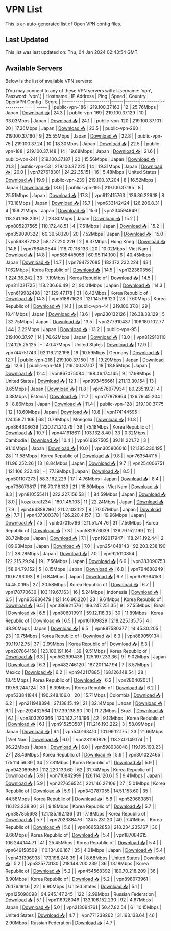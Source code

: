 # VPN List

This is an auto-generated list of Open VPN config files.

## Last Updated

This list was last updated on: Thu, 04 Jan 2024 02:43:54 GMT.

## Available Servers

Below is the list of available VPN servers:

(You may connect to any of these VPN servers with: Username: 'vpn', Password: 'vpn'.)
| Hostname | IP Address | Ping | Speed | Country | OpenVPN Config | Score |
|----------|------------|------|-------|---------|----------------| ----- |
| public-vpn-186 | 219.100.37.163 | 12 | 25.76Mbps | Japan | [Download 📥](./configs/server_0_JP.ovpn) | 24.3 |
| public-vpn-169 | 219.100.37.129 | 10 | 33.03Mbps | Japan | [Download 📥](./configs/server_1_JP.ovpn) | 24.1 |
| public-vpn-120 | 219.100.37.101 | 20 | 17.36Mbps | Japan | [Download 📥](./configs/server_2_JP.ovpn) | 23.5 |
| public-vpn-260 | 219.100.37.160 | 9 | 25.55Mbps | Japan | [Download 📥](./configs/server_3_JP.ovpn) | 22.8 |
| public-vpn-75 | 219.100.37.24 | 10 | 18.30Mbps | Japan | [Download 📥](./configs/server_4_JP.ovpn) | 22.5 |
| public-vpn-188 | 219.100.37.148 | 14 | 19.68Mbps | Japan | [Download 📥](./configs/server_5_JP.ovpn) | 21.6 |
| public-vpn-241 | 219.100.37.187 | 20 | 15.56Mbps | Japan | [Download 📥](./configs/server_6_JP.ovpn) | 21.3 |
| public-vpn-53 | 219.100.37.225 | 14 | 19.31Mbps | Japan | [Download 📥](./configs/server_7_JP.ovpn) | 20.0 |
| vpn727618301 | 24.22.35.151 | 16 | 5.48Mbps | United States | [Download 📥](./configs/server_8_US.ovpn) | 19.9 |
| public-vpn-239 | 219.100.37.204 | 8 | 16.52Mbps | Japan | [Download 📥](./configs/server_9_JP.ovpn) | 18.6 |
| public-vpn-195 | 219.100.37.195 | 8 | 25.51Mbps | Japan | [Download 📥](./configs/server_10_JP.ovpn) | 17.3 |
| vpn912415763 | 126.36.229.18 | 8 | 73.18Mbps | Japan | [Download 📥](./configs/server_11_JP.ovpn) | 15.7 |
| vpn633142424 | 126.206.8.31 | 4 | 159.21Mbps | Japan | [Download 📥](./configs/server_12_JP.ovpn) | 15.6 |
| vpn234594649 | 118.241.188.239 | 7 | 23.80Mbps | Japan | [Download 📥](./configs/server_13_JP.ovpn) | 15.2 |
| vpn805207565 | 110.172.48.51 | 4 | 7.51Mbps | Japan | [Download 📥](./configs/server_14_JP.ovpn) | 15.2 |
| vpn359090322 | 60.39.58.120 | 20 | 7.52Mbps | Japan | [Download 📥](./configs/server_15_JP.ovpn) | 15.0 |
| vpn563877132 | 58.177.220.229 | 2 | 9.37Mbps | Hong Kong | [Download 📥](./configs/server_16_HK.ovpn) | 14.8 |
| vpn796450544 | 118.70.118.133 | 20 | 10.02Mbps | Viet Nam | [Download 📥](./configs/server_17_VN.ovpn) | 14.8 |
| vpn585445058 | 60.95.114.100 | 6 | 40.45Mbps | Japan | [Download 📥](./configs/server_18_JP.ovpn) | 14.7 |
| vpn794727685 | 182.172.232.224 | 43 | 17.62Mbps | Korea Republic of | [Download 📥](./configs/server_19_KR.ovpn) | 14.5 |
| vpn122360356 | 1.224.36.242 | 33 | 7.19Mbps | Korea Republic of | [Download 📥](./configs/server_20_KR.ovpn) | 14.5 |
| vpn311021725 | 118.236.66.49 | 2 | 90.01Mbps | Japan | [Download 📥](./configs/server_21_JP.ovpn) | 14.3 |
| vpn619982498 | 121.129.47.178 | 31 | 8.42Mbps | Korea Republic of | [Download 📥](./configs/server_22_KR.ovpn) | 14.3 |
| vpn518871623 | 121.145.98.123 | 28 | 7.60Mbps | Korea Republic of | [Download 📥](./configs/server_23_KR.ovpn) | 14.1 |
| public-vpn-44 | 219.100.37.8 | 29 | 18.41Mbps | Japan | [Download 📥](./configs/server_24_JP.ovpn) | 13.6 |
| vpn230132126 | 126.38.38.129 | 5 | 32.75Mbps | Japan | [Download 📥](./configs/server_25_JP.ovpn) | 13.5 |
| vpn277910437 | 106.180.102.77 | 44 | 2.22Mbps | Japan | [Download 📥](./configs/server_26_JP.ovpn) | 13.2 |
| public-vpn-95 | 219.100.37.97 | 14 | 76.62Mbps | Japan | [Download 📥](./configs/server_27_JP.ovpn) | 13.0 |
| vpn812910110 | 24.125.25.125 | - | 40.47Mbps | United States | [Download 📥](./configs/server_28_US.ovpn) | 12.9 |
| vpn744751743 | 92.116.212.198 | 19 | 10.59Mbps | Germany | [Download 📥](./configs/server_29_DE.ovpn) | 12.7 |
| public-vpn-218 | 219.100.37.150 | 16 | 19.29Mbps | Japan | [Download 📥](./configs/server_30_JP.ovpn) | 12.6 |
| public-vpn-148 | 219.100.37.107 | 18 | 18.85Mbps | Japan | [Download 📥](./configs/server_31_JP.ovpn) | 12.4 |
| vpn867075084 | 198.46.174.145 | 9 | 17.98Mbps | United States | [Download 📥](./configs/server_32_US.ovpn) | 12.1 |
| vpn993456661 | 211.13.30.154 | 13 | 9.65Mbps | Japan | [Download 📥](./configs/server_33_JP.ovpn) | 11.8 |
| vpn576977934 | 80.235.19.2 | 4 | 0.38Mbps | Estonia | [Download 📥](./configs/server_34_EE.ovpn) | 11.7 |
| vpn177878964 | 126.79.45.204 | 5 | 8.86Mbps | Japan | [Download 📥](./configs/server_35_JP.ovpn) | 11.4 |
| public-vpn-128 | 219.100.37.75 | 12 | 18.60Mbps | Japan | [Download 📥](./configs/server_36_JP.ovpn) | 10.8 |
| vpn174144595 | 124.158.71.166 | 68 | 0.79Mbps | Mongolia | [Download 📥](./configs/server_37_MN.ovpn) | 10.8 |
| vpn864308639 | 220.121.210.79 | 39 | 75.18Mbps | Korea Republic of | [Download 📥](./configs/server_38_KR.ovpn) | 10.7 |
| vpn441918611 | 103.132.8.40 | 33 | 0.32Mbps | Cambodia | [Download 📥](./configs/server_39_KH.ovpn) | 10.4 |
| vpn616327505 | 39.111.221.72 | 3 | 91.10Mbps | Japan | [Download 📥](./configs/server_40_JP.ovpn) | 10.0 |
| vpn305806016 | 121.185.230.195 | 28 | 11.58Mbps | Korea Republic of | [Download 📥](./configs/server_41_KR.ovpn) | 9.8 |
| vpn763544115 | 111.96.252.26 | 13 | 8.84Mbps | Japan | [Download 📥](./configs/server_42_JP.ovpn) | 9.7 |
| vpn254006751 | 121.106.232.48 | - | 77.19Mbps | Japan | [Download 📥](./configs/server_43_JP.ovpn) | 8.5 |
| vpn501107273 | 58.3.162.229 | 17 | 4.76Mbps | Japan | [Download 📥](./configs/server_44_JP.ovpn) | 8.4 |
| vpn736079817 | 118.70.118.133 | 21 | 15.60Mbps | Viet Nam | [Download 📥](./configs/server_45_VN.ovpn) | 8.3 |
| vpn810555411 | 222.227.156.53 | 1 | 84.59Mbps | Japan | [Download 📥](./configs/server_46_JP.ovpn) | 8.0 |
| kozakura1234 | 180.1.45.103 | 11 | 22.24Mbps | Japan | [Download 📥](./configs/server_47_JP.ovpn) | 7.9 |
| vpn464888296 | 211.2.103.122 | 8 | 70.07Mbps | Japan | [Download 📥](./configs/server_48_JP.ovpn) | 7.7 |
| vpn437300378 | 126.220.4.157 | 13 | 19.96Mbps | Japan | [Download 📥](./configs/server_49_JP.ovpn) | 7.5 |
| vpn507015796 | 211.51.74.76 | 31 | 7.56Mbps | Korea Republic of | [Download 📥](./configs/server_50_KR.ovpn) | 7.3 |
| vpn582876039 | 126.79.152.199 | 12 | 28.72Mbps | Japan | [Download 📥](./configs/server_51_JP.ovpn) | 7.1 |
| vpn192017947 | 118.241.192.44 | 2 | 89.93Mbps | Japan | [Download 📥](./configs/server_52_JP.ovpn) | 7.0 |
| vpn254048143 | 92.203.238.190 | 2 | 38.28Mbps | Japan | [Download 📥](./configs/server_53_JP.ovpn) | 7.0 |
| vpn925110854 | 122.215.29.94 | 19 | 7.56Mbps | Japan | [Download 📥](./configs/server_54_JP.ovpn) | 6.9 |
| vpn383090753 | 58.94.79.152 | 5 | 8.15Mbps | Japan | [Download 📥](./configs/server_55_JP.ovpn) | 6.8 |
| vpn794688249 | 110.67.93.193 | 8 | 6.84Mbps | Japan | [Download 📥](./configs/server_56_JP.ovpn) | 6.7 |
| vpn678994153 | 14.45.0.195 | 27 | 20.58Mbps | Korea Republic of | [Download 📥](./configs/server_57_KR.ovpn) | 6.7 |
| vpn178770630 | 103.119.67.163 | 16 | 5.24Mbps | Indonesia | [Download 📥](./configs/server_58_ID.ovpn) | 6.5 |
| vpn953686479 | 121.146.96.220 | 23 | 9.61Mbps | Korea Republic of | [Download 📥](./configs/server_59_KR.ovpn) | 6.5 |
| vpn386921576 | 186.247.251.35 | 9 | 27.55Mbps | Brazil | [Download 📥](./configs/server_60_BR.ovpn) | 6.5 |
| vpn806019911 | 59.12.118.33 | 30 | 11.89Mbps | Korea Republic of | [Download 📥](./configs/server_61_KR.ovpn) | 6.5 |
| vpn161109829 | 218.225.135.75 | 4 | 48.90Mbps | Japan | [Download 📥](./configs/server_62_JP.ovpn) | 6.5 |
| vpn887580377 | 14.45.30.205 | 23 | 10.75Mbps | Korea Republic of | [Download 📥](./configs/server_63_KR.ovpn) | 6.3 |
| vpn889059134 | 39.119.12.75 | 37 | 2.99Mbps | Korea Republic of | [Download 📥](./configs/server_64_KR.ovpn) | 6.3 |
| vpn207864158 | 123.100.191.164 | 39 | 9.51Mbps | Korea Republic of | [Download 📥](./configs/server_65_KR.ovpn) | 6.3 |
| vpn562999436 | 125.197.233.36 | 9 | 9.02Mbps | Japan | [Download 📥](./configs/server_66_JP.ovpn) | 6.3 |
| vpn482746120 | 187.201.147.94 | 7 | 3.57Mbps | Mexico | [Download 📥](./configs/server_67_MX.ovpn) | 6.2 |
| vpn942117885 | 168.126.148.54 | 28 | 18.45Mbps | Korea Republic of | [Download 📥](./configs/server_68_KR.ovpn) | 6.2 |
| vpn280402051 | 119.56.244.124 | 33 | 8.39Mbps | Korea Republic of | [Download 📥](./configs/server_69_KR.ovpn) | 6.2 |
| vpn533841844 | 190.248.106.0 | 20 | 15.71Mbps | Colombia | [Download 📥](./configs/server_70_CO.ovpn) | 6.2 |
| vpn211948394 | 27.138.15.49 | 21 | 32.14Mbps | Japan | [Download 📥](./configs/server_71_JP.ovpn) | 6.1 |
| vpn292432564 | 177.39.138.90 | 10 | 11.72Mbps | Brazil | [Download 📥](./configs/server_72_BR.ovpn) | 6.1 |
| vpn303202366 | 120.142.213.196 | 42 | 9.12Mbps | Korea Republic of | [Download 📥](./configs/server_73_KR.ovpn) | 6.1 |
| vpn915250587 | 111.216.193.222 | 3 | 58.09Mbps | Japan | [Download 📥](./configs/server_74_JP.ovpn) | 6.1 |
| vpn540163410 | 101.99.12.175 | 23 | 21.66Mbps | Viet Nam | [Download 📥](./configs/server_75_VN.ovpn) | 6.0 |
| vpn281190826 | 118.240.149.174 | 1 | 96.22Mbps | Japan | [Download 📥](./configs/server_76_JP.ovpn) | 6.0 |
| vpn598908048 | 119.195.193.23 | 27 | 28.46Mbps | Korea Republic of | [Download 📥](./configs/server_77_KR.ovpn) | 5.9 |
| vpn301022465 | 175.114.56.39 | 34 | 27.81Mbps | Korea Republic of | [Download 📥](./configs/server_78_KR.ovpn) | 5.9 |
| vpn942089580 | 112.220.133.60 | 62 | 31.74Mbps | Korea Republic of | [Download 📥](./configs/server_79_KR.ovpn) | 5.9 |
| vpn710842999 | 126.114.120.6 | 5 | 9.41Mbps | Japan | [Download 📥](./configs/server_80_JP.ovpn) | 5.9 |
| vpn227656524 | 221.146.27.106 | 27 | 5.01Mbps | Korea Republic of | [Download 📥](./configs/server_81_KR.ovpn) | 5.9 |
| vpn342787055 | 14.51.153.60 | 35 | 44.58Mbps | Korea Republic of | [Download 📥](./configs/server_82_KR.ovpn) | 5.8 |
| vpn520683851 | 116.123.238.80 | 31 | 9.18Mbps | Korea Republic of | [Download 📥](./configs/server_83_KR.ovpn) | 5.7 |
| vpn387855693 | 121.135.192.136 | 31 | 7.18Mbps | Korea Republic of | [Download 📥](./configs/server_84_KR.ovpn) | 5.7 |
| vpn202388476 | 124.5.231.20 | 40 | 7.41Mbps | Korea Republic of | [Download 📥](./configs/server_85_KR.ovpn) | 5.6 |
| vpn866532853 | 218.234.235.167 | 30 | 9.66Mbps | Korea Republic of | [Download 📥](./configs/server_86_KR.ovpn) | 5.4 |
| vpn187084615 | 106.244.144.71 | 41 | 25.45Mbps | Korea Republic of | [Download 📥](./configs/server_87_KR.ovpn) | 5.4 |
| vpn649158509 | 110.134.86.167 | 35 | 4.01Mbps | Japan | [Download 📥](./configs/server_88_JP.ovpn) | 5.4 |
| vpn431396938 | 173.198.248.39 | 4 | 8.68Mbps | United States | [Download 📥](./configs/server_89_US.ovpn) | 5.2 |
| vpn825773130 | 218.148.200.239 | 36 | 13.18Mbps | Korea Republic of | [Download 📥](./configs/server_90_KR.ovpn) | 5.2 |
| vpn454568392 | 180.70.218.209 | 36 | 8.90Mbps | Korea Republic of | [Download 📥](./configs/server_91_KR.ovpn) | 5.2 |
| vpn898073961 | 76.176.191.6 | 22 | 9.90Mbps | United States | [Download 📥](./configs/server_92_US.ovpn) | 5.1 |
| vpn125098098 | 94.245.147.245 | 122 | 2.99Mbps | Russian Federation | [Download 📥](./configs/server_93_RU.ovpn) | 5.1 |
| vpn116928046 | 133.106.152.230 | 92 | 4.67Mbps | Japan | [Download 📥](./configs/server_94_JP.ovpn) | 5.0 |
| vpn213094761 | 50.47.82.54 | 6 | 10.15Mbps | United States | [Download 📥](./configs/server_95_US.ovpn) | 4.7 |
| vpn771238262 | 31.163.138.64 | 46 | 2.90Mbps | Russian Federation | [Download 📥](./configs/server_96_RU.ovpn) | 4.7 |
